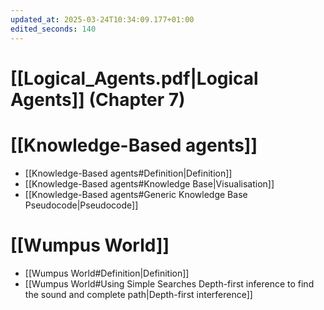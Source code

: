 ```yaml
---
updated_at: 2025-03-24T10:34:09.177+01:00
edited_seconds: 140
---
```

# [[Logical_Agents.pdf|Logical Agents]] (Chapter 7)


# [[Knowledge-Based agents]]
- [[Knowledge-Based agents#Definition|Definition]]
- [[Knowledge-Based agents#Knowledge Base|Visualisation]]
- [[Knowledge-Based agents#Generic Knowledge Base Pseudocode|Pseudocode]]


# [[Wumpus World]]
- [[Wumpus World#Definition|Definition]]
- [[Wumpus World#Using Simple Searches Depth-first inference to find the sound and complete path|Depth-first interference]]